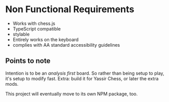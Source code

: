 # Non Functional Requirements

- Works with chess.js
- TypeScript compatible
- stylable
- Entirely works on the keyboard
- complies with AA standard accessibility guidelines

## Points to note

Intention is to be an _analysis first_ board. So rather than being setup to play, it's setup to modify fast. 
Extra: build it for Yassir Chess, or later the extra mods.

This project will eventually move to its own NPM package, too.
